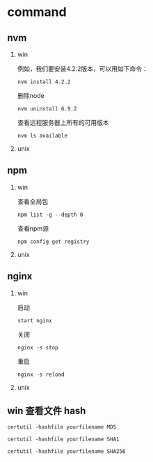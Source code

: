 # command

## nvm

1. win
  
    例如，我们要安装4.2.2版本，可以用如下命令：

    ```shell
    nvm install 4.2.2
    ```

    删除node

    ```shell
    nvm uninstall 6.9.2
    ```

    查看远程服务器上所有的可用版本

    ```shell
    nvm ls available
    ```

2. unix

## npm

1. win

    查看全局包

    ```shell
    npm list -g --depth 0
    ```

    查看npm源

    ```shell
    npm config get registry
    ```

2. unix

## nginx

1. win

    启动

    ```shell
    start nginx
    ```

    关闭

    ```shell
    nginx -s stop
    ```

    重启

    ```shell
    nginx -s reload
    ```

2. unix

## win 查看文件 hash

```shell
certutil -hashfile yourfilename MD5

certutil -hashfile yourfilename SHA1

certutil -hashfile yourfilename SHA256
```
